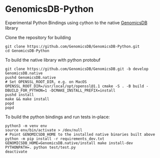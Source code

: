 # GenomicsDB-Python
Experimental Python Bindings using cython to the native [GenomicsDB](https://github.com/GenomicsDB/GenomicsDB) library

Clone the repository for building
```
git clone https://github.com/GenomicsDB/GenomicsDB-Python.git
cd GenomicsDB-Python
```

To build the native library with python protobuf
```
git clone https://github.com/GenomicsDB/GenomicsDB.git -b develop GenomicsDB.native
pushd GenomicsDB.native
# Set OPENSSL_ROOT_DIR, e.g. on MacOS
OPENSSL_ROOT_DIR=/usr/local/opt/openssl@1.1 cmake -S . -B build -DBUILD_FOR_PYTHON=1 -DCMAKE_INSTALL_PREFIX=install
pushd install
make && make install
popd
popd
```

To build the python bindings and run tests in-place:
```
python3 -m venv env
source env/bin/activate > /dev/null
# Point GENOMICSDB_HOME to the installed native binaries built above
python -m pip install -r requirements_dev.txt
GENOMICSDB_HOME=GenomicsDB.native/install make install-dev
PYTHONPATH=. python test/test.py
deactivate
```
